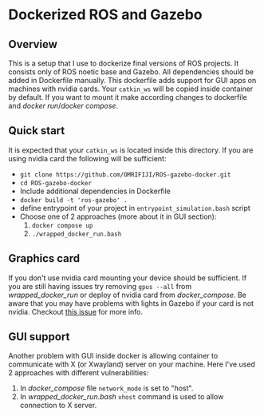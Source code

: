 # Dockerized ROS and Gazebo

## Overview
This is a setup that I use to dockerize final versions of ROS projects.
It consists only of ROS noetic base and Gazebo. All dependencies should be added in Dockerfile manually.
This dockerfile adds support for GUI apps on machines with nvidia cards. 
Your `catkin_ws` will be copied inside container by default. 
If you want to mount it make according changes to dockerfile and *docker run*/*docker compose*.

## Quick start
It is expected that your `catkin_ws` is located inside this directory.
If you are using nvidia card the following will be sufficient:
* `git clone https://github.com/OMRIFIJI/ROS-gazebo-docker.git`
* `cd ROS-gazebo-docker`
* Include additional dependencies in Dockerfile
* `docker build -t 'ros-gazebo' .`
* define entrypoint of your project in `entrypoint_simulation.bash` script
* Choose one of 2 approaches (more about it in GUI section):
    1. `docker compose up`
    2. `./wrapped_docker_run.bash`

## Graphics card
If you don't use nvidia card mounting your device should be sufficient.
If you are still having issues try removing `gpus --all` from *wrapped_docker_run* 
or deploy of nvidia card from *docker_compose*.
Be aware that you may have problems with lights in Gazebo if your card is not nvidia. 
Checkout [this issue](https://github.com/gazebosim/gazebo-classic/issues/2623) for more info.

## GUI support
Another problem with GUI inside docker is allowing container to communicate with X (or Xwayland) server on your machine.
Here I've used 2 approaches with different vulnerabilities:
1. In *docker_compose* file `network_mode` is set to "host".
2. In *wrapped_docker_run.bash* `xhost` command is used to allow connection to X server.
